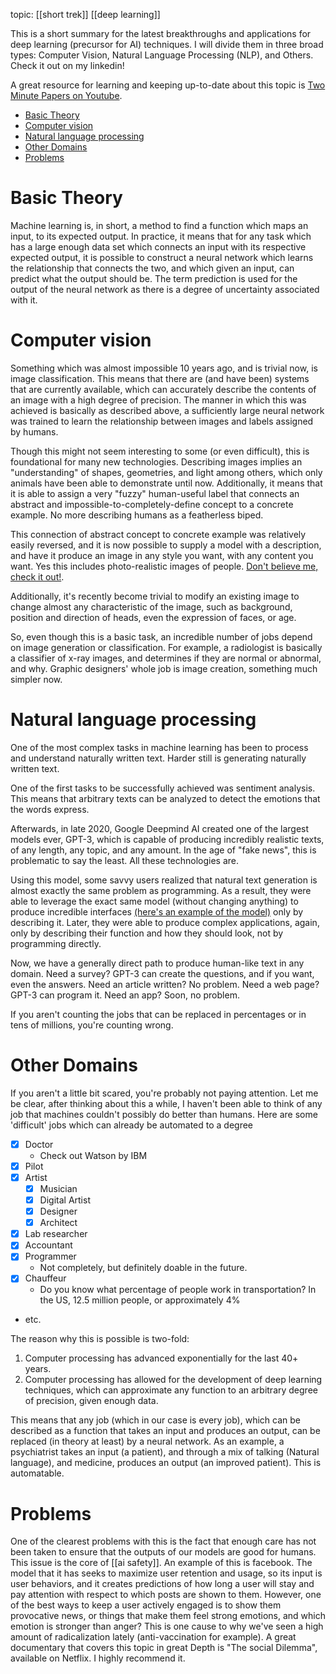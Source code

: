 ---
---

topic: [[short trek]] [[deep learning]]

This is a short summary for the latest breakthroughs and applications for deep learning (precursor for AI) techniques. I will divide them in three broad types: Computer Vision,  Natural Language Processing (NLP), and Others. Check it out on my linkedin!


A great resource for learning and keeping up-to-date about this topic is [Two Minute Papers on Youtube](https://www.youtube.com/c/K%C3%A1rolyZsolnai/videos).

- [Basic Theory](#basic-theory)
- [Computer vision](#computer-vision)
- [Natural language processing](#natural-language-processing)
- [Other Domains](#other-domains)
- [Problems](#problems)

# Basic Theory

Machine learning is, in short, a method to find a function which maps an input, to its expected output. In practice, it means that for any task which has a large enough data set which connects an input with its respective expected output, it is possible to construct a neural network which learns the relationship that connects the two, and which given an input, can predict what the output should be. The term prediction is used for the output of the neural network as there is a degree of uncertainty associated with it.

# Computer vision

Something which was almost impossible 10 years ago, and is trivial now, is image classification. This means that there are (and have been) systems that are currently available, which can accurately describe the contents of an image with a high degree of precision. The manner in which this was achieved is basically as described above, a sufficiently large neural network was trained to learn the relationship between images and labels assigned by humans.

Though this might not seem interesting to some (or even difficult), this is foundational for many new technologies. Describing images implies an "understanding" of shapes, geometries, and light among others, which only animals have been able to demonstrate until now. Additionally, it means that it is able to assign a very "fuzzy" human-useful label that connects an abstract and impossible-to-completely-define concept to a concrete example. No more describing humans as a featherless biped.

This connection of abstract concept to concrete example was relatively easily reversed, and it is now possible to supply a model with a description, and have it produce an image in any style you want, with any content you want. Yes this includes photo-realistic images of people. [Don't believe me, check it out!](https://openai.com/blog/dall-e/).

Additionally, it's recently become trivial to modify an existing image to change almost any characteristic of the image, such as background, position and direction of heads, even the expression of faces, or age.

So, even though this is a basic task, an incredible number of jobs depend on image generation or classification. For example, a radiologist is basically a classifier of x-ray images, and determines if they are normal or abnormal, and why. Graphic designers' whole job is image creation, something much simpler now.

# Natural language processing

One of the most complex tasks in machine learning has been to process and understand naturally written text. Harder still is generating naturally written text.

One of the first tasks to be successfully achieved was sentiment analysis. This means that arbitrary texts can be analyzed to detect the emotions that the words express.

Afterwards, in late 2020, Google Deepmind AI created one of the largest models ever, GPT-3, which is capable of producing incredibly realistic texts, of any length, any topic, and any amount. In the age of "fake news", this is problematic to say the least. All these technologies are.

Using this model, some savvy users realized that natural text generation is almost exactly the same problem as programming. As a result, they were able to leverage the exact same model (without changing anything) to produce incredible interfaces [(here's an example of the model)](https://gpt3demo.com/apps/text-to-ui-creator-figma) only by describing it. Later, they were able to produce complex applications, again, only by describing their function and how they should look, not by programming directly.

Now, we have a generally direct path to produce human-like text in any domain. Need a survey? GPT-3 can create the questions, and if you want, even the answers. Need an article written? No problem. Need a web page? GPT-3 can program it. Need an app? Soon, no problem.

If you aren't counting the jobs that can be replaced in percentages or in tens of millions, you're counting wrong.

# Other Domains

If you aren't a little bit scared, you're probably not paying attention. Let me be clear, after thinking about this a while, I haven't been able to think of any job that machines couldn't possibly do better than humans. Here are some 'difficult' jobs which can already be automated to a degree

- [x] Doctor
	- Check out Watson by IBM
- [x] Pilot
- [x] Artist
	- [x] Musician
	- [x] Digital Artist
	- [x] Designer
	- [x] Architect
- [x] Lab researcher
- [x] Accountant
- [x] Programmer
	- Not completely, but definitely doable in the future.
- [x] Chauffeur
	- Do you know what percentage of people work in transportation? In the US, 12.5 million people, or approximately 4%
- etc.
  
The reason why this is possible is two-fold:

1. Computer processing has advanced exponentially for the last 40+ years.
2. Computer processing has allowed for the development of deep learning techniques, which can approximate any function to an arbitrary degree of precision, given enough data.

This means that any job (which in our case is every job), which can be described as a function that takes an input and produces an output, can be replaced (in theory at least) by a neural network. As an example, a psychiatrist takes an input (a patient), and through a mix of talking (Natural language), and medicine, produces an output (an improved patient). This is automatable.

# Problems

One of the clearest problems with this is the fact that enough care has not been taken to ensure that the outputs of our models are good for humans. This issue is the core of [[ai safety]]. An example of this is facebook. The model that it has seeks to maximize user retention and usage, so its input is user behaviors, and it creates predictions of how long a user will stay and pay attention with respect to which posts are shown to them. However, one of the best ways to keep a user actively engaged is to show them provocative news, or things that make them feel strong emotions, and which emotion is stronger than anger? This is one cause to why we've seen a high amount of radicalization lately (anti-vaccination for example). A great documentary that covers this topic in great Depth is "The social Dilemma", available on Netflix. I highly recommend it.